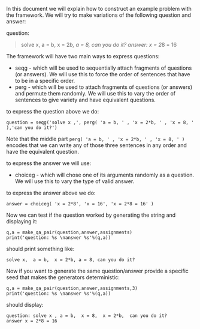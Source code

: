In this document we will explain how to construct an example problem with the framework. We will try to make variations of the following question and answer:

question:
> solve x,  a = b,  x = 2*b, a = 8, can you do it?
answer:
> x = 2*8 = 16

The framework will have two main ways to express questions:

* seqg - which will be used to sequentially attach fragments of questions (or answers). We will use this to force the order of sentences that have to be in a specific order.
* perg - which will be used to attach fragments of questions (or answers) and permute them randomly. We will use this to vary the order of sentences to give variety and have equivalent questions.

to express the question above we do:

    question = seqg('solve x ,', perg( 'a = b, ' , 'x = 2*b, ' , 'x = 8, ' ),'can you do it?')

Note that the middle part `perg( 'a = b, ' , 'x = 2*b, ' , 'x = 8, ' )` encodes that we can write any of those three sentences in any order and have the equivalent question.

to express the answer we will use:

* choiceg - which will chose one of its arguments randomly as a question. We will use this to vary the type of valid answer.

to express the answer above we do:

```
answer = choiceg( 'x = 2*8', 'x = 16', 'x = 2*8 = 16' )
```

Now we can test if the question worked by generating the string and displaying it:

    q,a = make_qa_pair(question,answer,assignments)
    print('question: %s \nanswer %s'%(q,a))


should print something like:

    solve x,  a = b,  x = 2*b, a = 8, can you do it?


Now if you want to generate the same question/answer provide a specific seed that makes the generators deterministic:

    q,a = make_qa_pair(question,answer,assignments,3)
    print('question: %s \nanswer %s'%(q,a))

should display:

    question: solve x , a = b,  x = 8,  x = 2*b,  can you do it?
    answer x = 2*8 = 16
